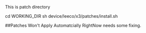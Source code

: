 This is patch directory

cd WORKING_DIR
sh device/leeco/x3/patches/install.sh

##Patches Won't Apply Automatcially RightNow needs some fixing.
